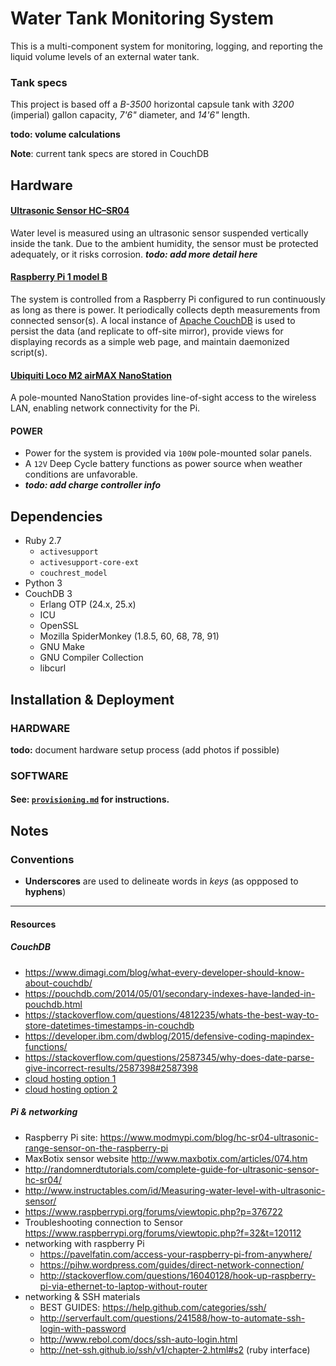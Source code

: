 # Water Tank Monitoring System
This is a multi-component system for monitoring, logging, and reporting the liquid volume levels of an external water 
tank.

### Tank specs
This project is based off a *B-3500* horizontal capsule tank with *3200* (imperial) gallon capacity, *7'6"* diameter, and *14'6"* length.

**todo: volume calculations**

**Note**: current tank specs are stored in CouchDB 

## Hardware
#### [Ultrasonic Sensor HC–SR04]
Water level is measured using an ultrasonic sensor suspended vertically inside the tank. Due to the ambient humidity, the sensor must be protected adequately, or it risks corrosion. ***todo: add more detail here***

#### [Raspberry Pi 1 model B]
The system is controlled from a Raspberry Pi configured to run continuously as long as there is power. It periodically collects depth measurements from connected sensor(s). A local instance of [Apache CouchDB] is used to persist the data (and replicate to off-site mirror), provide views for displaying records as a simple web page, and maintain daemonized script(s).

#### [Ubiquiti Loco M2 airMAX NanoStation]
A pole-mounted NanoStation provides line-of-sight access to the wireless LAN, enabling network connectivity for the Pi.

#### POWER
- Power for the system is provided via `100W` pole-mounted solar panels.
- A `12V` Deep Cycle battery functions as power source when weather conditions are unfavorable.
- ***todo: add charge controller info***

## Dependencies
- Ruby 2.7
    - `activesupport`
    - `activesupport-core-ext`
    - `couchrest_model`
- Python 3
- CouchDB 3
  - Erlang OTP (24.x, 25.x)
  - ICU
  - OpenSSL
  - Mozilla SpiderMonkey (1.8.5, 60, 68, 78, 91)
  - GNU Make
  - GNU Compiler Collection
  - libcurl

## Installation & Deployment
### HARDWARE
**todo:** document hardware setup process (add photos if possible)

### SOFTWARE
#### See: [`provisioning.md`](doc/PROVISIONING.md) for instructions.

## Notes
### Conventions
- **Underscores** are used to delineate words in *keys* (as oppposed to **hyphens**)

---
#### Resources
##### CouchDB
- https://www.dimagi.com/blog/what-every-developer-should-know-about-couchdb/
- https://pouchdb.com/2014/05/01/secondary-indexes-have-landed-in-pouchdb.html
- https://stackoverflow.com/questions/4812235/whats-the-best-way-to-store-datetimes-timestamps-in-couchdb
- https://developer.ibm.com/dwblog/2015/defensive-coding-mapindex-functions/
- https://stackoverflow.com/questions/2587345/why-does-date-parse-give-incorrect-results/2587398#2587398
- [cloud hosting option 1](https://bitnami.com/stack/couchdb/cloud)
- [cloud hosting option 2](https://www.smileupps.com/store/apps/couchdb)

##### Pi & networking
- Raspberry Pi site: https://www.modmypi.com/blog/hc-sr04-ultrasonic-range-sensor-on-the-raspberry-pi
- MaxBotix sensor website http://www.maxbotix.com/articles/074.htm
- http://randomnerdtutorials.com/complete-guide-for-ultrasonic-sensor-hc-sr04/
- http://www.instructables.com/id/Measuring-water-level-with-ultrasonic-sensor/
- https://www.raspberrypi.org/forums/viewtopic.php?p=376722
- Troubleshooting connection to Sensor https://www.raspberrypi.org/forums/viewtopic.php?f=32&t=120112
- networking with raspberry Pi
  - https://pavelfatin.com/access-your-raspberry-pi-from-anywhere/
  - https://pihw.wordpress.com/guides/direct-network-connection/
  - http://stackoverflow.com/questions/16040128/hook-up-raspberry-pi-via-ethernet-to-laptop-without-router
- networking & SSH materials
  - BEST GUIDES: https://help.github.com/categories/ssh/
  - http://serverfault.com/questions/241588/how-to-automate-ssh-login-with-password
  - http://www.rebol.com/docs/ssh-auto-login.html
  - http://net-ssh.github.io/ssh/v1/chapter-2.html#s2 (ruby interface)

[Raspberry Pi 1 model B]: https://www.adafruit.com/product/998
[Apache CouchDB]: http://couchdb.apache.org
[Ultrasonic Sensor HC–SR04]: http://randomnerdtutorials.com/complete-guide-for-ultrasonic-sensor-hc-sr04/
[Ubiquiti Loco M2 airMAX NanoStation]: https://www.ubnt.com/airmax/nanostationm/
